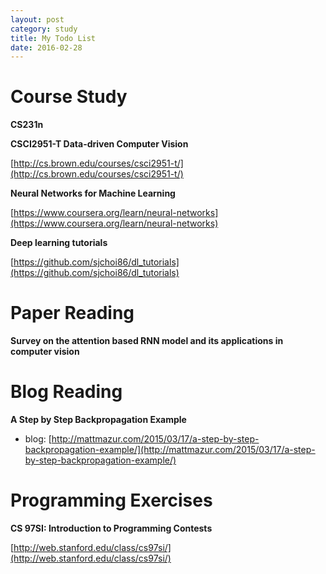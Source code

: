 ```yaml
---
layout: post
category: study
title: My Todo List
date: 2016-02-28
---
```


# Course Study

**CS231n**

**CSCI2951-T Data-driven Computer Vision**

[http://cs.brown.edu/courses/csci2951-t/](http://cs.brown.edu/courses/csci2951-t/)

**Neural Networks for Machine Learning**

[https://www.coursera.org/learn/neural-networks](https://www.coursera.org/learn/neural-networks)

**Deep learning tutorials**

[https://github.com/sjchoi86/dl_tutorials](https://github.com/sjchoi86/dl_tutorials)

# Paper Reading

**Survey on the attention based RNN model and its applications in computer vision**

# Blog Reading

**A Step by Step Backpropagation Example**

- blog: [http://mattmazur.com/2015/03/17/a-step-by-step-backpropagation-example/](http://mattmazur.com/2015/03/17/a-step-by-step-backpropagation-example/)

# Programming Exercises

**CS 97SI: Introduction to Programming Contests**

[http://web.stanford.edu/class/cs97si/](http://web.stanford.edu/class/cs97si/)